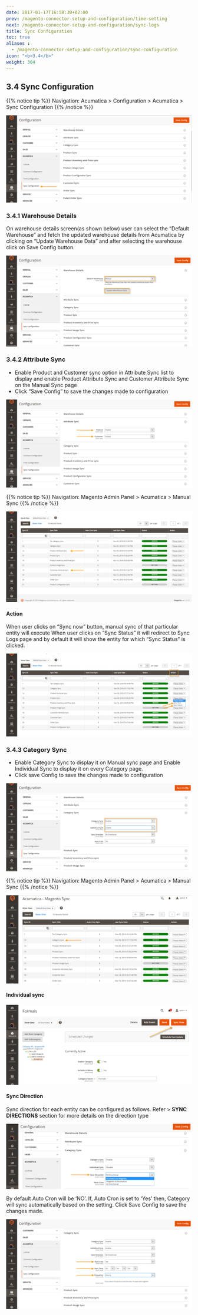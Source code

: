 ```yaml
---
date: 2017-01-17T16:58:30+02:00
prev: /magento-connector-setup-and-configuration/time-setting
next: /magento-connector-setup-and-configuration/sync-logs
title: Sync Configuration
toc: true
aliases :
  - /magento-connector-setup-and-configuration/sync-configuration
icon: "<b>3.4</b>"
weight: 304
---
```


## 3.4 Sync Configuration

{{% notice tip %}} 
Navigation: Acumatica > Configuration > Acumatica > Sync Configuration
{{% /notice %}}

![sync-configuration](images/sync-configuration.png?classes=shadow)

 
### 3.4.1	Warehouse Details

<p>On warehouse details screen(as shown below) user can select the “Default Warehouse” and fetch the updated warehouse details from Acumatica 
by clicking on “Update Warehouse Data” and after selecting the warehouse click on Save Config button.</p>

![warehouse-details](images/warehouse-details.png?classes=shadow)

### 3.4.2	Attribute Sync

* Enable Product and Customer sync option in Attribute Sync list to display and enable Product Attribute Sync and Customer Attribute Sync on the Manual Sync page
* Click “Save Config” to save the changes made to configuration

![attribute-sync](images/attribute-sync.png?classes=shadow)

{{% notice tip %}} 
Navigation: Magento Admin Panel > Acumatica > Manual Sync
{{% /notice %}}

![manual-sync](images/manual-sync.png?classes=shadow)

#### Action

<p> When user clicks on “Sync now” button, manual sync of that particular entity will execute
When user clicks on “Sync Status” it will redirect to Sync Logs page and by default it will show the entity for which “Sync Status” is clicked. </p>

![sync-status](images/sync-status.png?classes=shadow)

### 3.4.3	Category Sync

*	Enable Category Sync to display it on Manual sync page and Enable Individual Sync to display it on every Category page. 
*	Click save Config to save the changes made to configuration	

![category-sync](images/category-sync.png?classes=shadow)

{{% notice tip %}} 
Navigation: Magento Admin Panel > Acumatica > Manual Sync
{{% /notice %}}

![category-sync-1](images/category-sync-1.png?classes=shadow)

#### Individual sync

![category-sync-2](images/category-sync-2.png?classes=shadow)

####	Sync Direction

Sync direction for each entity can be configured as follows. 
Refer > **SYNC DIRECTIONS** section for more details on the direction type

![category-sync-3](images/category-sync-3.png?classes=shadow)

<p> By default Auto Cron will be ‘NO’. If, Auto Cron is set to ‘Yes’ then, Category will sync automatically based on the setting. Click Save Config to save the changes made. </p>

![category-sync-4](images/category-sync-4.png?classes=shadow)
















